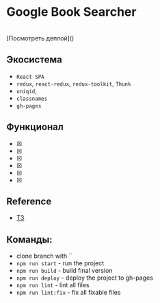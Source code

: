 # Google Book Searcher

<br />
[Посмотреть деплой]()

<br/>

## Экосистема
* `React SPA`
* `redux`, `react-redux`, `redux-toolkit`, `Thunk`
* `uniqid`,
* `classnames`
* `gh-pages`

## Функционал
- [x] 
- [x] 
- [x] 
- [x] 
- [x] 
- [x] 

## Reference
* [ТЗ](https://github.com/fugr-ru/frontend-javascript-test-2)

## Команды:
* clone branch with ``
* `npm run start` - run the project
* `npm run build` - build final version
* `npm run deploy` - deploy the project to gh-pages
* `npm run lint` - lint all files
* `npm run lint:fix` - fix all fixable files
